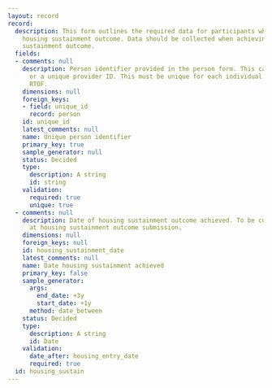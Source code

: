 ```yaml
---
layout: record
record:
  description: This form outlines the required data for participants who achieve the
    housing sustainment outcome. Data should be collected when achieving the housing
    sustainment outcome.
  fields:
  - comments: null
    description: Person identifier provided in the person form. This can be a NINO
      or a unique provider ID. This must be unique for each individual supported on
      RTOF.
    dimensions: null
    foreign_keys:
    - field: unique_id
      record: person
    id: unique_id
    latest_comments: null
    name: Unique person identifier
    primary_key: true
    sample_generator: null
    status: Decided
    type:
      description: A string
      id: string
    validation:
      required: true
      unique: true
  - comments: null
    description: Date of housing sustainment outcome achieved. To be collected once
      at housing sustainment outcome submission.
    dimensions: null
    foreign_keys: null
    id: housing_sustainment_date
    latest_comments: null
    name: Date housing sustainment achieved
    primary_key: false
    sample_generator:
      args:
        end_date: +3y
        start_date: +1y
      method: date_between
    status: Decided
    type:
      description: A string
      id: Date
    validation:
      date_after: housing_entry_date
      required: true
  id: housing_sustain
---
```

